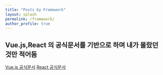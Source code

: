 ```yaml
---
title: "Posts by Framework"
layout: splash
permalink: /framework/
author_profile: true
---
```


## Vue.js,React 의 공식문서를 기반으로 하며 내가 몰랐던것만 적어둠

[Vue.js 공식문서](https://kr.vuejs.org/v2/guide/index.html)
[React 공식문서](https://ko.reactjs.org/docs/getting-started.html)
